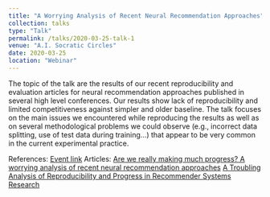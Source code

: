 ```yaml
---
title: "A Worrying Analysis of Recent Neural Recommendation Approaches"
collection: talks
type: "Talk"
permalink: /talks/2020-03-25-talk-1
venue: "A.I. Socratic Circles"
date: 2020-03-25
location: "Webinar"
---
```


The topic of the talk are the results of our recent reproducibility and evaluation articles for neural recommendation approaches published in several high level conferences. Our results show lack of reproducibility and limited competitiveness against simpler and older baseline. The talk focuses on the main issues we encountered while reproducing the results as well as on several methodological problems we could observe (e.g., incorrect data splitting, use of test data during training…) that appear to be very common in the current experimental practice. 

References:
<a href="https://aisc.ai.science/events/2020-03-25/" target="_blank">Event link</a>
Articles: <a href="https://dl.acm.org/doi/10.1145/3298689.3347058" target="_blank">Are we really making much progress? A worrying analysis of recent neural recommendation approaches</a>
<a href="https://arxiv.org/abs/1911.07698" target="_blank">A Troubling Analysis of Reproducibility and Progress in Recommender Systems Research</a>




